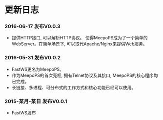 # 更新日志

### 2016-06-17 发布V0.0.3
- 提供HTTP接口, 可以解析HTTP协议。 使得MeepoPS成为了一个简单的WebServer。在简单场景下, 可以取代Apache/Nginx来提供Web服务。

### 2016-05-31 发布V0.0.2
- FastWS更名为MeepoPS。
- 作为MeepoPS的首次亮相, 拥有Telnet协议及其接口, MeepoPS的核心程序均已完成。
- 长链接、多进程、可分布式的工作方式和核心功能已经可以使用。

### 2015-某月-某日 发布V0.0.1
- FastWS发布